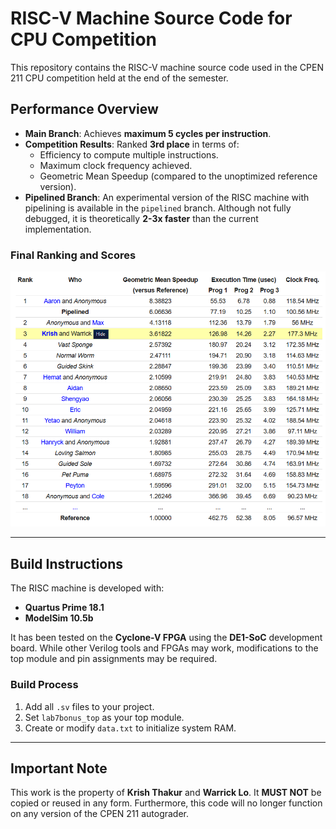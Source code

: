 # RISC-V Machine Source Code for CPU Competition

This repository contains the RISC-V machine source code used in the CPEN 211 CPU competition held at the end of the semester.

## Performance Overview
- **Main Branch**: Achieves **maximum 5 cycles per instruction**.
- **Competition Results**: Ranked **3rd place** in terms of:
  - Efficiency to compute multiple instructions.
  - Maximum clock frequency achieved.
  - Geometric Mean Speedup (compared to the unoptimized reference version).
- **Pipelined Branch**: An experimental version of the RISC machine with pipelining is available in the `pipelined` branch. Although not fully debugged, it is theoretically **2-3x faster** than the current implementation.

### Final Ranking and Scores
![Final Ranking and Scores](images/rankings.png)

---

## Build Instructions
The RISC machine is developed with:
- **Quartus Prime 18.1**
- **ModelSim 10.5b**

It has been tested on the **Cyclone-V FPGA** using the **DE1-SoC** development board. While other Verilog tools and FPGAs may work, modifications to the top module and pin assignments may be required.

### Build Process
1. Add all `.sv` files to your project.
2. Set `lab7bonus_top` as your top module.
3. Create or modify `data.txt` to initialize system RAM.

---

## Important Note
This work is the property of **Krish Thakur** and **Warrick Lo**. It **MUST NOT** be copied or reused in any form. Furthermore, this code will no longer function on any version of the CPEN 211 autograder.

